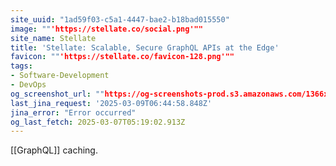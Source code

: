 ```yaml
---
site_uuid: "1ad59f03-c5a1-4447-bae2-b18bad015550"
image: ""'https://stellate.co/social.png'""
site_name: Stellate
title: 'Stellate: Scalable, Secure GraphQL APIs at the Edge'
favicon: ""'https://stellate.co/favicon-128.png'""
tags:
- Software-Development
- DevOps
og_screenshot_url: ""https://og-screenshots-prod.s3.amazonaws.com/1366x768/80/false/4413b431d2146b0765417533f6befe04dff2592ea483d1dfbdbb82f89c2ebb6b.jpeg""
last_jina_request: '2025-03-09T06:44:58.848Z'
jina_error: "Error occurred"
og_last_fetch: 2025-03-07T05:19:02.913Z
---
```

[[GraphQL]] caching. 



